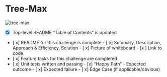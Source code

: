 # Tree-Max

![tree-max](<Screenshot 2024-05-20 at 10.44.55 PM.png>)

- [x] Top-level README “Table of Contents” is updated
- [ x] README for this challenge is complete
       - [ x] Summary, Description, Approach & Efficiency, Solution
       - [ x] Picture of whiteboard
       - [x ] Link to code
- [ x] Feature tasks for this challenge are completed
- [ x] Unit tests written and passing
       - [x] “Happy Path” - Expected outcome
       - [ x] Expected failure
       - [ x] Edge Case (if applicable/obvious)
